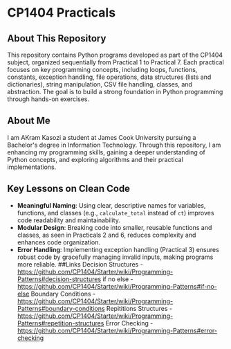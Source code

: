 # CP1404 Practicals

## About This Repository
This repository contains Python programs developed as part of the CP1404 subject, organized sequentially from Practical 1 to Practical 7. Each practical focuses on key programming concepts, including loops, functions, constants, exception handling, file operations, data structures (lists and dictionaries), string manipulation, CSV file handling, classes, and abstraction. The goal is to build a strong foundation in Python programming through hands-on exercises.

## About Me
I am AKram Kasozi a student at James Cook University pursuing a Bachelor's degree in Information Technology. Through this repository, I am enhancing my programming skills, gaining a deeper understanding of Python concepts, and exploring algorithms and their practical implementations.

## Key Lessons on Clean Code
- **Meaningful Naming**: Using clear, descriptive names for variables, functions, and classes (e.g., `calculate_total` instead of `ct`) improves code readability and maintainability.
- **Modular Design**: Breaking code into smaller, reusable functions and classes, as seen in Practicals 2 and 6, reduces complexity and enhances code organization.
- **Error Handling**: Implementing exception handling (Practical 3) ensures robust code by gracefully managing invalid inputs, making programs more reliable.
##Links
Decision Structures - https://github.com/CP1404/Starter/wiki/Programming-Patterns#decision-structures
if no else - https://github.com/CP1404/Starter/wiki/Programming-Patterns#if-no-else
Boundary Conditions - https://github.com/CP1404/Starter/wiki/Programming-Patterns#boundary-conditions
Repititions Structures - https://github.com/CP1404/Starter/wiki/Programming-Patterns#repetition-structures
Error Checking - https://github.com/CP1404/Starter/wiki/Programming-Patterns#error-checking
